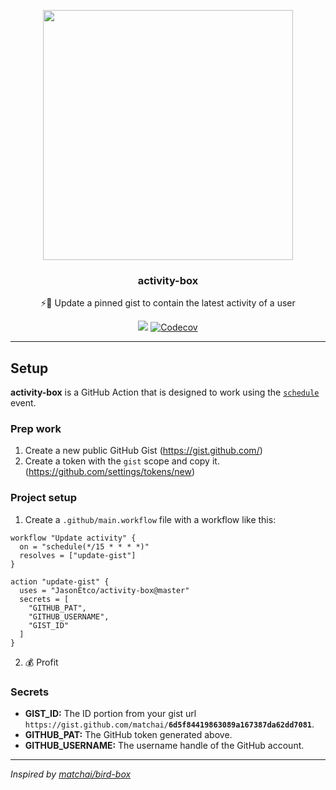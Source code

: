 <p align="center">
  <img width="400" src="https://user-images.githubusercontent.com/10660468/54499151-062f8900-48e5-11e9-82c9-767d39c9cbbe.png">
  <h3 align="center">activity-box</h3>
  <p align="center">⚡️📌 Update a pinned gist to contain the latest activity of a user</p>
</p>

<p align="center"><a href="https://action-badges.now.sh"><img src="https://action-badges.now.sh/JasonEtco/activity-box" /></a> <a href="https://codecov.io/gh/JasonEtco/activity-box/"><img src="https://badgen.now.sh/codecov/c/github/JasonEtco/activity-box" alt="Codecov"></a></p>

---

## Setup

**activity-box** is a GitHub Action that is designed to work using the [`schedule`]() event.

### Prep work

1. Create a new public GitHub Gist (https://gist.github.com/)
2. Create a token with the `gist` scope and copy it. (https://github.com/settings/tokens/new)

### Project setup

1. Create a `.github/main.workflow` file with a workflow like this:

```workflow
workflow "Update activity" {
  on = "schedule(*/15 * * * *)"
  resolves = ["update-gist"]
}

action "update-gist" {
  uses = "JasonEtco/activity-box@master"
  secrets = [
    "GITHUB_PAT",
    "GITHUB_USERNAME",
    "GIST_ID"
  ]
}
```

2. 💰 Profit

### Secrets

- **GIST_ID:** The ID portion from your gist url `https://gist.github.com/matchai/`**`6d5f84419863089a167387da62dd7081`**.
- **GITHUB_PAT:** The GitHub token generated above.
- **GITHUB_USERNAME:** The username handle of the GitHub account.

---

_Inspired by [matchai/bird-box](https://github.com/matchai/bird-box)_
